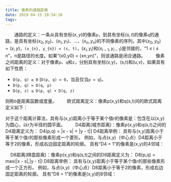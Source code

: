 ```yaml
---
title: 像素的通路距离
date: 2019-04-15 18:54:10
tags:
---
```

&emsp;&emsp;通路的定义：一条从具有坐标$(x, y)$的像素`p`，到具有坐标$(s, t)$的像素`q`的通路，是具有坐标$(x_{0}, y_{0})$、$(x_{1}, y_{1})$、...、$(x_{n}, y_{n})$的不同像素的序列。其中$(x_{0}, y_{0}) = (x, y)$，`(x_{n}, y_{n}) = (s, t)`，$(x_{i}, y_{i})$和$(x_{i-1}, y_{i-1})$是邻接的，“1 ≤ i ≤ n”，n是路径的长度。如果“(x0,y0) = (xn,yn)”，则该通路是闭合通路。
&emsp;&emsp;像素之间距离的定义：对于像素`p`、`q`和`z`，分别具有坐标(x,y)，(s,t)和(u,v)，如果具有如下性质：

- `D(p, q) ≥ 0` (`D(p, q) = 0`，当且仅当`p = q`)。
- `D(p, q) = D(q, p)`
- `D(p, z) ≤ D(p, q) + D(q, z)`

则称`D`是距离函数或度量。
&emsp;&emsp;欧式距离定义：像素p(x,y)和q(s,t)间的欧式距离定义如下：

对于这个距离计算法，具有与(x,y)距离小于等于某个值r的像素是：包含在以(x,y)为圆心，以r为半径的圆平面。
&emsp;&emsp;D4距离(城市距离)：像素p(x,y)和q(s,t)之间的D4距离定义为：
D4(p,q) = |x - s| + |y - t|]
D4距离举例：
具有与(x,y)距离小于等于某个值r的那些像素形成一个菱形。
例如，与点(x,y)（中心点）D4距离小于等于2的像素，形成右边固定距离的轮廓。
具有“D4 = 1”的像素是(x,y)的4邻域：

    D8距离(棋盘距离)：像素p(x,y)和q(s,t)之间的D8距离定义为：
D8(p,q) = max(|x - s|,|y - t|)
D8距离举例：
具有与(x,y)距离小于等于某个值r的那些像素形成一个正方形。
例如，与点(x,y)（中心点）D8距离小于等于2的像素，形成右边固定距离的轮廓。
具有“D8 = 1”的像素是(x,y)的8邻域：
